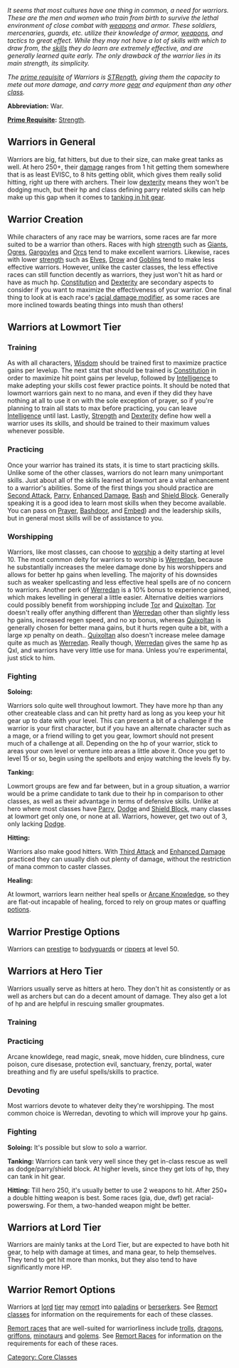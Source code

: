 *It seems that most cultures have one thing in common, a need for
warriors. These are the men and women who train from birth to survive
the lethal environment of close combat with
[weapons](:Category:_Weapons.md "wikilink") and armor. These soldiers,
mercenaries, guards, etc. utilize their knowledge of armor,
[weapons](:Category:_Weapons.md "wikilink"), and tactics to great
effect. While they may not have a lot of skills with which to draw from,
the [skills](:Category:_Warrior_Skills_And_Spells.md "wikilink") they do
learn are extremely effective, and are generally learned quite early.
The only drawback of the warrior lies in its main strength, its
simplicity.*

*The [prime requisite](Prime_Requisite.md "wikilink") of Warriors is
[STRength](Strength.md "wikilink"), giving them the capacity to mete out
more damage, and carry more [gear](:Category:_Gear.md "wikilink") and
equipment than any other [class](:Category:_Classes.md "wikilink").*

**Abbreviation:** War.

**[Prime Requisite](Prime_Requisite.md "wikilink"):**
[Strength](Strength.md "wikilink").

## Warriors in General

Warriors are big, fat hitters, but due to their size, can make great
tanks as well. At hero 250+, their [damage](damage "wikilink") ranges
from 1 hit getting them somewhere that is as least EVISC, to 8 hits
getting oblit, which gives them really solid hitting, right up there
with archers. Their low [dexterity](dexterity "wikilink") means they
won't be dodging much, but their hp and class defining parry related
skills can help make up this gap when it comes to [tanking in hit
gear](tanking_in_hit_gear "wikilink").

## Warrior Creation

While characters of any race may be warriors, some races are far more
suited to be a warrior than others. Races with high
[strength](strength "wikilink") such as [Giants](Giants "wikilink"),
[Ogres](Ogres "wikilink"), [Gargoyles](Gargoyles "wikilink") and
[Orcs](Orcs "wikilink") tend to make excellent warriors. Likewise, races
with lower [strength](strength "wikilink") such as
[Elves](Elves "wikilink"), [Drow](Drow "wikilink") and
[Goblins](Goblins "wikilink") tend to make less effective warriors.
However, unlike the caster classes, the less effective races can still
function decently as warriors, they just won't hit as hard or have as
much hp. [Constitution](Constitution "wikilink") and
[Dexterity](Dexterity "wikilink") are secondary aspects to consider if
you want to maximize the effectiveness of your warrior. One final thing
to look at is each race's [racial damage
modifier](Racial_Damage_Modifier.md "wikilink"), as some races are more
inclined towards beating things into mush than others!

## Warriors at Lowmort Tier

### Training

As with all characters, [Wisdom](Wisdom "wikilink") should be trained
first to maximize practice gains per levelup. The next stat that should
be trained is [Constitution](Constitution "wikilink") in order to
maximize hit point gains per levelup, followed by
[Intelligence](Intelligence "wikilink") to make adepting your skills
cost fewer practice points. It should be noted that lowmort warriors
gain next to no mana, and even if they did they have nothing at all to
use it on with the sole exception of prayer, so if you're planning to
train all stats to max before practicing, you can leave
[Intelligence](Intelligence "wikilink") until last. Lastly,
[Strength](Strength "wikilink") and [Dexterity](Dexterity "wikilink")
define how well a warrior uses its skills, and should be trained to
their maximum values whenever possible.

### Practicing

Once your warrior has trained its stats, it is time to start practicing
skills. Unlike some of the other classes, warriors do not learn many
unimportant skills. Just about all of the skills learned at lowmort are
a vital enhancement to a warrior's abilities. Some of the first things
you should practice are [Second Attack](Second_Attack "wikilink"),
[Parry](Parry "wikilink"), [Enhanced
Damage](Enhanced_Damage "wikilink"), [Bash](Bash "wikilink") and [Shield
Block](Shield_Block "wikilink"). Generally speaking it is a good idea to
learn most skills when they become available. You can pass on
[Prayer](Prayer "wikilink"), [Bashdoor](Bashdoor "wikilink"), and
[Embed](Embed "wikilink")) and the leadership skills, but in general
most skills will be of assistance to you.

### Worshipping

Warriors, like most classes, can choose to [worship](worship "wikilink")
a deity starting at level 10. The most common deity for warriors to
worship is [Werredan](Werredan "wikilink"), because he substantially
increases the melee damage done by his worshippers and allows for better
hp gains when levelling. The majority of his downsides such as weaker
spellcasting and less effective heal spells are of no concern to
warriors. Another perk of [Werredan](Werredan "wikilink") is a 10% bonus
to experience gained, which makes levelling in general a little easier.
Alternative deities warriors could possibly benefit from worshipping
include [Tor](Tor "wikilink") and [Quixoltan](Quixoltan "wikilink").
[Tor](Tor "wikilink") doesn't really offer anything different than
[Werredan](Werredan "wikilink") other than slightly less hp gains,
increased regen speed, and no xp bonus, whereas
[Quixoltan](Quixoltan "wikilink") is generally chosen for better mana
gains, but it hurts regen quite a bit, with a large xp penalty on
death.. [Quixoltan](Quixoltan "wikilink") also doesn't increase melee
damage quite as much as [Werredan](Werredan "wikilink"). Really though,
[Werredan](Werredan "wikilink") gives the same hp as Qxl, and warriors
have very little use for mana. Unless you're experimental, just stick to
him.

### Fighting

**Soloing:**

Warriors solo quite well throughout lowmort. They have more hp than any
other createable class and can hit pretty hard as long as you keep your
hit gear up to date with your level. This can present a bit of a
challenge if the warrior is your first character, but if you have an
alternate character such as a mage, or a friend willing to get you gear,
lowmort should not present much of a challenge at all. Depending on the
hp of your warrior, stick to areas your own level or venture into areas
a little above it. Once you get to level 15 or so, begin using the
spellbots and enjoy watching the levels fly by.

**Tanking:**

Lowmort groups are few and far between, but in a group situation, a
warrior would be a prime candidate to tank due to their hp in comparison
to other classes, as well as their advantage in terms of defensive
skills. Unlike at hero where most classes have
[Parry](Parry "wikilink"), [Dodge](Dodge "wikilink") and [Shield
Block](Shield_Block "wikilink"), many classes at lowmort get only one,
or none at all. Warriors, however, get two out of 3, only lacking
[Dodge](Dodge "wikilink").

**Hitting:**

Warriors also make good hitters. With [Third
Attack](Third_Attack "wikilink") and [Enhanced
Damage](Enhanced_Damage "wikilink") practiced they can usually dish out
plenty of damage, without the restriction of mana common to caster
classes.

**Healing:**

At lowmort, warriors learn neither heal spells or [Arcane
Knowledge](Arcane_Knowledge "wikilink"), so they are flat-out incapable
of healing, forced to rely on group mates or quaffing
[potions](:Category:Potions.md "wikilink").

## Warrior Prestige Options

Warriors can [prestige](:Category:Prestige_Classes.md "wikilink") to
[bodyguards](:Category:Bodyguards.md "wikilink") or
[rippers](:Category:Rippers.md "wikilink") at level 50.

## Warriors at Hero Tier

Warriors usually serve as hitters at hero. They don't hit as
consistently or as well as archers but can do a decent amount of damage.
They also get a lot of hp and are helpful in rescuing smaller
groupmates.

### Training

### Practicing

Arcane knowldege, read magic, sneak, move hidden, cure blindness, cure
poison, cure disesase, protection evil, sanctuary, frenzy, portal, water
breathing and fly are useful spells/skills to practice.

### Devoting

Most warriors devote to whatever deity they're worshipping. The most
common choice is Werredan, devoting to which will improve your hp gains.

### Fighting

**Soloing:** It's possible but slow to solo a warrior.

**Tanking:** Warriors can tank very well since they get in-class rescue
as well as dodge/parry/shield block. At higher levels, since they get
lots of hp, they can tank in hit gear.

**Hitting:** Till hero 250, it's usually better to use 2 weapons to hit.
After 250+ a double hitting weapon is best. Some races (gia, due, dwf)
get racial-powerswing. For them, a two-handed weapon might be better.

## Warriors at Lord Tier

Warriors are mainly tanks at the Lord Tier, but are expected to have
both hit gear, to help with damage at times, and mana gear, to help
themselves. They tend to get hit more than monks, but they also tend to
have significantly more HP.

## Warrior Remort Options

Warriors at [lord](:Category:Lord.md "wikilink")
[tier](:Category:_Tiers.md "wikilink") may
[remort](Remort.md "wikilink") into
[paladins](:Category:_Paladins.md "wikilink") or
[berserkers](:Category:_Berserkers.md "wikilink"). See [Remort
classes](:Category:Remort_Classes.md "wikilink") for information on the
requirements for each of these classes.

[Remort races](:Category:_Remort_Races.md "wikilink") that are
well-suited for warriorliness include [ trolls](Trolls.md "wikilink"),
[dragons](Dragons.md "wikilink"), [ griffons](Griffons.md "wikilink"), [
minotaurs](Minotaurs.md "wikilink") and [ golems](Golems.md "wikilink").
See [Remort Races](:Category:Remort_Races.md "wikilink") for information
on the requirements for each of these races.

[Category: Core Classes](Category:_Core_Classes "wikilink")
